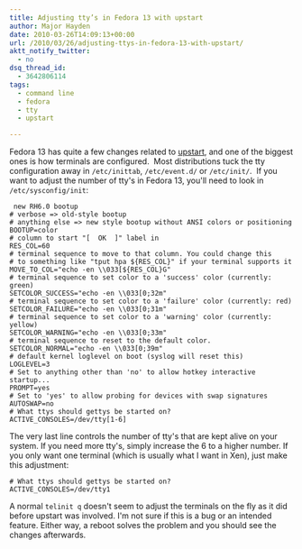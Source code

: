 ```yaml
---
title: Adjusting tty’s in Fedora 13 with upstart
author: Major Hayden
date: 2010-03-26T14:09:13+00:00
url: /2010/03/26/adjusting-ttys-in-fedora-13-with-upstart/
aktt_notify_twitter:
  - no
dsq_thread_id:
  - 3642806114
tags:
  - command line
  - fedora
  - tty
  - upstart

---
```

Fedora 13 has quite a few changes related to [upstart][1], and one of the biggest ones is how terminals are configured.  Most distributions tuck the tty configuration away in `/etc/inittab`, `/etc/event.d/` or `/etc/init/`.  If you want to adjust the number of tty's in Fedora 13, you'll need to look in `/etc/sysconfig/init`:

```
 new RH6.0 bootup
# verbose => old-style bootup
# anything else => new style bootup without ANSI colors or positioning
BOOTUP=color
# column to start "[  OK  ]" label in
RES_COL=60
# terminal sequence to move to that column. You could change this
# to something like "tput hpa ${RES_COL}" if your terminal supports it
MOVE_TO_COL="echo -en \\033[${RES_COL}G"
# terminal sequence to set color to a 'success' color (currently: green)
SETCOLOR_SUCCESS="echo -en \\033[0;32m"
# terminal sequence to set color to a 'failure' color (currently: red)
SETCOLOR_FAILURE="echo -en \\033[0;31m"
# terminal sequence to set color to a 'warning' color (currently: yellow)
SETCOLOR_WARNING="echo -en \\033[0;33m"
# terminal sequence to reset to the default color.
SETCOLOR_NORMAL="echo -en \\033[0;39m"
# default kernel loglevel on boot (syslog will reset this)
LOGLEVEL=3
# Set to anything other than 'no' to allow hotkey interactive startup...
PROMPT=yes
# Set to 'yes' to allow probing for devices with swap signatures
AUTOSWAP=no
# What ttys should gettys be started on?
ACTIVE_CONSOLES=/dev/tty[1-6]
```


The very last line controls the number of tty's that are kept alive on your system. If you need more tty's, simply increase the 6 to a higher number. If you only want one terminal (which is usually what I want in Xen), just make this adjustment:

```
# What ttys should gettys be started on?
ACTIVE_CONSOLES=/dev/tty1
```


A normal `telinit q` doesn't seem to adjust the terminals on the fly as it did before upstart was involved. I'm not sure if this is a bug or an intended feature. Either way, a reboot solves the problem and you should see the changes afterwards.

 [1]: http://en.wikipedia.org/wiki/Upstart
